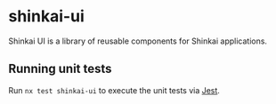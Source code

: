 # shinkai-ui

Shinkai UI is a library of reusable components for Shinkai applications.

## Running unit tests

Run `nx test shinkai-ui` to execute the unit tests via [Jest](https://jestjs.io).
